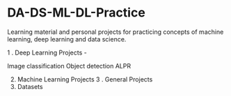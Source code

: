 # DA-DS-ML-DL-Practice
Learning material and personal projects for practicing concepts of machine learning, deep learning and data science.

1 . Deep Learning Projects - 

Image classification
Object detection
ALPR


2. Machine Learning Projects
3 . General Projects
4. Datasets
